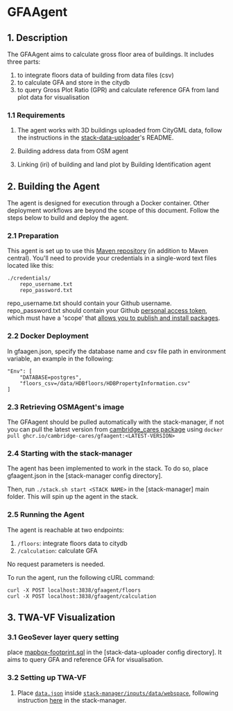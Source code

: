 # GFAAgent
## 1. Description
The GFAAgent aims to calculate gross floor area of buildings. It includes three parts: 
1) to integrate floors data of building from data files (csv)
2) to calculate GFA and store in the citydb
3) to query Gross Plot Ratio (GPR) and calculate reference GFA from land plot data for visualisation

### 1.1 Requirements
1) The agent works with 3D buildings uploaded from CityGML data, follow the instructions in the [stack-data-uploader](https://github.com/cambridge-cares/TheWorldAvatar/tree/main/Deploy/stacks/dynamic/stack-data-uploader#citydb-data)'s README.

2) Building address data from OSM agent
3) Linking (iri) of building and land plot by Building Identification agent

## 2. Building the Agent
The agent is designed for execution through a Docker container. Other deployment workflows are beyond the scope of this document. Follow the steps below to build and deploy the agent.
### 2.1 Preparation
This agent is set up to use this [Maven repository](https://maven.pkg.github.com/cambridge-cares/TheWorldAvatar/) (in addition to Maven central).
You'll need to provide your credentials in a single-word text files located like this:
```
./credentials/
    repo_username.txt
    repo_password.txt
```

repo_username.txt should contain your Github username. repo_password.txt should contain your Github [personal access token](https://docs.github.com/en/github/authenticating-to-github/creating-a-personal-access-token),
which must have a 'scope' that [allows you to publish and install packages](https://docs.github.com/en/packages/working-with-a-github-packages-registry/working-with-the-apache-maven-registry#authenticating-to-github-packages).

### 2.2 Docker Deployment
In gfaagen.json, specify the database name and csv file path in environment variable, an example in the following:
```
"Env": [
    "DATABASE=postgres",
    "floors_csv=/data/HDBfloors/HDBPropertyInformation.csv"
]
```
### 2.3 Retrieving OSMAgent's image
The GFAagent should be pulled automatically with the stack-manager, if not you can pull the latest version from [cambridge_cares package](https://github.com/orgs/cambridge-cares/packages/container/package/gfaagent) using `docker pull ghcr.io/cambridge-cares/gfaagent:<LATEST-VERSION>`

### 2.4 Starting with the stack-manager
The agent has been implemented to work in the stack. To do so, place gfaagent.json in the [stack-manager config directory]. 

Then, run `./stack.sh start <STACK NAME>` in the [stack-manager] main folder. This will spin up the agent in the stack.

### 2.5 Running the Agent
The agent is reachable at two endpoints:
1) `/floors`: integrate floors data to citydb
2) `/calculation`: calculate GFA

No request parameters is needed.

To run the agent, run the following cURL command:
```
curl -X POST localhost:3838/gfaagent/floors
curl -X POST localhost:3838/gfaagent/calculation
```

## 3. TWA-VF Visualization

### 3.1 GeoSever layer query setting
place [mapbox-footprint.sql](stack-data-uploader-input-config/mapbox-footprints.sql) in the [stack-data-uploader config directory]. It aims to query GFA and reference GFA for visualisation.
### 3.2 Setting up TWA-VF
1) Place [`data.json`](stack-manager-input-config/data/webspace/data.json) inside [`stack-manager/inputs/data/webspace`](https://github.com/cambridge-cares/TheWorldAvatar/tree/main/Deploy/stacks/dynamic/stack-manager/inputs/data), following instruction [here](https://github.com/cambridge-cares/TheWorldAvatar/tree/main/Deploy/stacks/dynamic/stack-manager#example---including-a-visualisation) in the stack-manager.
